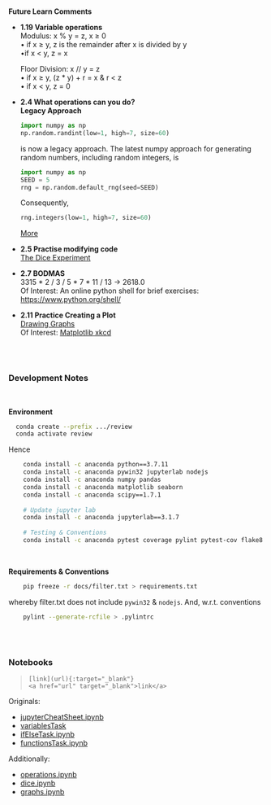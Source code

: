 
<br>

**Future Learn Comments**

* **1.19 Variable operations**<br>
  Modulus: x % y = z, x &ge; 0<br>
  &bull; if x &ge; y, z is the remainder after x is divided by y<br>
  &bull;if x < y, z = x
  
  Floor Division: x // y = z<br>
  &bull; if x &ge; y, (z * y) + r = x & r < z<br>
  &bull; if x < y, z = 0  

* **2.4 What operations can you do?**<br>
  **Legacy Approach**<br>
  ```python
  import numpy as np
  np.random.randint(low=1, high=7, size=60)
  ```
  is now a legacy approach. The latest numpy approach for generating random numbers, including random integers, is
  ```python  
  import numpy as np
  SEED = 5
  rng = np.random.default_rng(seed=SEED)
  ```
  Consequently,<br>
  ```python
  rng.integers(low=1, high=7, size=60)
  ```
  [More](https://colab.research.google.com/github/miscellane/review/blob/develop/notebooks/operations.ipynb#scrollTo=fg-lqYrtNLXa)

* **2.5 Practise modifying code**<br>
  [The Dice Experiment](https://colab.research.google.com/github/miscellane/review/blob/develop/notebooks/dice.ipynb)

* **2.7 BODMAS**<br>
  3315 * 2 / 3 / 5 * 7 * 11 / 13 &rarr; 2618.0<br>
  Of Interest: An online python shell for brief exercises: https://www.python.org/shell/

* **2.11 Practice Creating a Plot**<br>
  [Drawing Graphs](https://colab.research.google.com/github/miscellane/review/blob/develop/notebooks/graphs.ipynb#scrollTo=Practice) <br>
  Of Interest: [Matplotlib xkcd](https://matplotlib.org/stable/gallery/showcase/xkcd.html#sphx-glr-gallery-showcase-xkcd-py)
  

  





<br>
<br>

### Development Notes

<br>

**Environment**

```bash
  conda create --prefix .../review
  conda activate review
```

Hence

```bash
    conda install -c anaconda python==3.7.11    
    conda install -c anaconda pywin32 jupyterlab nodejs
    conda install -c anaconda numpy pandas
    conda install -c anaconda matplotlib seaborn
    conda install -c anaconda scipy==1.7.1
    
    # Update jupyter lab
    conda install -c anaconda jupyterlab==3.1.7
    
    # Testing & Conventions
    conda install -c anaconda pytest coverage pylint pytest-cov flake8

```

<br>

**Requirements & Conventions**

```bash
    pip freeze -r docs/filter.txt > requirements.txt
```

whereby filter.txt does not include `pywin32` & `nodejs`.  And, w.r.t. conventions

```bash
    pylint --generate-rcfile > .pylintrc
```

<br>
<br>

### Notebooks

> `[link](url){:target="_blank"}` <br>
`<a href="url" target="_blank">link</a>`

Originals:
* [jupyterCheatSheet.ipynb](https://colab.research.google.com/github/miscellane/review/blob/develop/notebooks/jupyterCheatSheet.ipynb)
* [variablesTask](https://colab.research.google.com/github/miscellane/review/blob/develop/notebooks/variablesTask.ipynb)
* <a href="https://colab.research.google.com/github/miscellane/review/blob/develop/notebooks/ifElseTask.ipynb" target="\_blank">ifElseTask.ipynb</a>
* [functionsTask.ipynb](https://colab.research.google.com/github/miscellane/review/blob/develop/notebooks/functionsTask.ipynb)

Additionally:
* [operations.ipynb](https://colab.research.google.com/github/miscellane/review/blob/develop/notebooks/operations.ipynb)
* [dice.ipynb](https://colab.research.google.com/github/miscellane/review/blob/develop/notebooks/dice.ipynb)
* [graphs.ipynb](https://colab.research.google.com/github/miscellane/review/blob/develop/notebooks/graphs.ipynb)


<br>
<br>
<br>
<br>